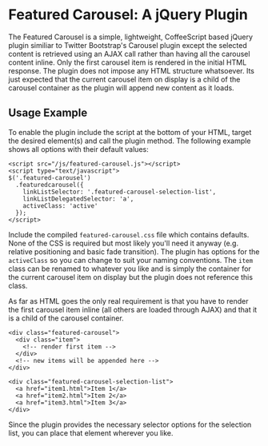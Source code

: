 # Featured Carousel: A jQuery Plugin

The Featured Carousel is a simple, lightweight, CoffeeScript based jQuery plugin similiar to Twitter Bootstrap's Carousel plugin except the selected content is retrieved using an AJAX call rather than having all the carousel content inline. Only the first carousel item is rendered in the initial HTML response. The plugin does not impose any HTML structure whatsoever. Its just expected that the current carousel item on display is a child of the carousel container as the plugin will append new content as it loads.

## Usage Example

To enable the plugin include the script at the bottom of your HTML, target the desired element(s) and call the plugin method. The following example shows all options with their default values:

    <script src="/js/featured-carousel.js"></script>
    <script type="text/javascript">
    $('.featured-carousel')
      .featuredcarousel({
        linkListSelector: '.featured-carousel-selection-list',
        linkListDelegatedSelector: 'a',
        activeClass: 'active'
      });
    </script>

Include the compiled `featured-carousel.css` file which contains defaults. None of the CSS is required but most likely you'll need it anyway (e.g. relative positioning and basic fade transition). The plugin has options for the `activeClass` so you can change to suit your naming conventions. The `item` class can be renamed to whatever you like and is simply the container for the current carousel item on display but the plugin does not reference this class.

As far as HTML goes the only real requirement is that you have to render the first carousel item inline (all others are loaded through AJAX) and that it is a child of the carousel container.

    <div class="featured-carousel">
      <div class="item">
        <!-- render first item -->
      </div>
      <!-- new items will be appended here -->
    </div>
    
    <div class="featured-carousel-selection-list">
      <a href="item1.html">Item 1</a>
      <a href="item2.html">Item 2</a>
      <a href="item3.html">Item 3</a>
    </div>

Since the plugin provides the necessary selector options for the selection list, you can place that element wherever you like.